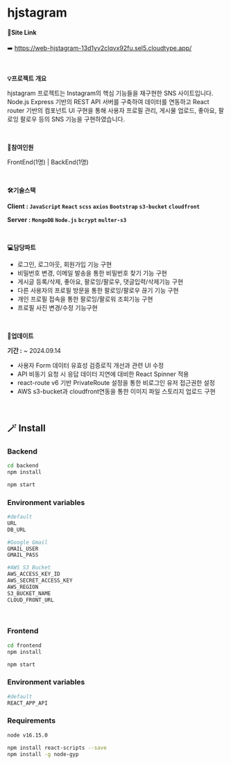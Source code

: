 # hjstagram

#### 🔗Site Link
➡️ https://web-hjstagram-13d1yv2clqvx92fu.sel5.cloudtype.app/

<br>

**💡프로젝트 개요**

hjstagram 프로젝트는 Instagram의 핵심 기능들을 재구현한 SNS 사이트입니다. Node.js Express 기반의 REST API 서버를 구축하여 데이터를 연동하고 React router 기반의 컴포넌트 UI 구현을 통해 사용자 프로필 관리, 게시물 업로드, 좋아요, 팔로잉 팔로우 등의 SNS 기능을 구현하였습니다.

<br>

**🤝참여인원**

FrontEnd(1명) | BackEnd(1명)

<br>

**🛠️기술스택**

**Client :    `JavaScript`  `React`  `scss`  `axios`  `Bootstrap`  `s3-bucket`  `cloudfront`** 

**Server :   `MongoDB`  `Node.js`  `bcrypt`  `multer-s3`**

<br>

**💻담당파트**

- 로그인, 로그아웃, 회원가입 기능 구현
- 비밀번호 변경, 이메일 발송을 통한 비밀번호 찾기 기능 구현
- 게시글 등록/삭제, 좋아요, 팔로잉/팔로우, 댓글입력/삭제기능 구현
- 다른 사용자의 프로필 방문을 통한 팔로잉/팔로우 끊기 기능 구현
- 개인 프로필 접속을 통한 팔로잉/팔로워 조회기능 구현
- 프로필 사진 변경/수정 기능구현

<br>

**🚀업데이트**

 **기간 :** ~ 2024.09.14

- 사용자 Form 데이터 유효성 검증로직 개선과 관련 UI 수정
- API 비동기 요청 시 응답 데이터 지연에 대비한 React Spinner 적용
- react-route v6 기반 PrivateRoute 설정을 통한 비로그인 유저 접근권한 설정
- AWS s3-bucket과 cloudfront연동을 통한 이미지 파일 스토리지 업로드 구현

<br>

## 🪄 Install

### Backend

```sh
cd backend
npm install
```

```sh
npm start
```

### Environment variables

```sh
#default
URL
DB_URL

#Google Gmail
GMAIL_USER
GMAIL_PASS

#AWS S3 Bucket
AWS_ACCESS_KEY_ID
AWS_SECRET_ACCESS_KEY
AWS_REGION
S3_BUCKET_NAME
CLOUD_FRONT_URL
```

<br>

### Frontend

```sh
cd frontend
npm install
```

```sh
npm start
```

### Environment variables

```sh
#default
REACT_APP_API
```

### Requirements
```sh
node v16.15.0

npm install react-scripts --save
npm install -g node-gyp
```

